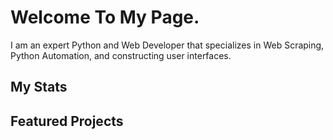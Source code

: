 # Welcome To My Page.

I am an expert Python and Web Developer that specializes in Web Scraping, Python Automation, and constructing user interfaces.

## My Stats


## Featured Projects




